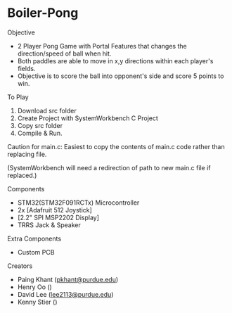 # Boiler-Pong

Objective
- 2 Player Pong Game with Portal Features that changes the direction/speed of ball when hit.
- Both paddles are able to move in x,y directions within each player's fields.
- Objective is to score the ball into opponent's side and score 5 points to win.

To Play
1. Download src folder
2. Create Project with SystemWorkbench C Project
3. Copy src folder
4. Compile & Run.

Caution for main.c: Easiest to copy the contents of main.c code rather than replacing file.

(SystemWorkbench will need a redirection of path to new main.c file if replaced.)


Components
- STM32(STM32F091RCTx) Microcontroller
- 2x [Adafruit 512 Joystick]
- [2.2" SPI MSP2202 Display]
- TRRS Jack & Speaker


Extra Components
- Custom PCB


Creators
- Paing Khant (pkhant@purdue.edu)
- Henry Oo ()
- David Lee (lee2113@purdue.edu)
- Kenny Stier ()
